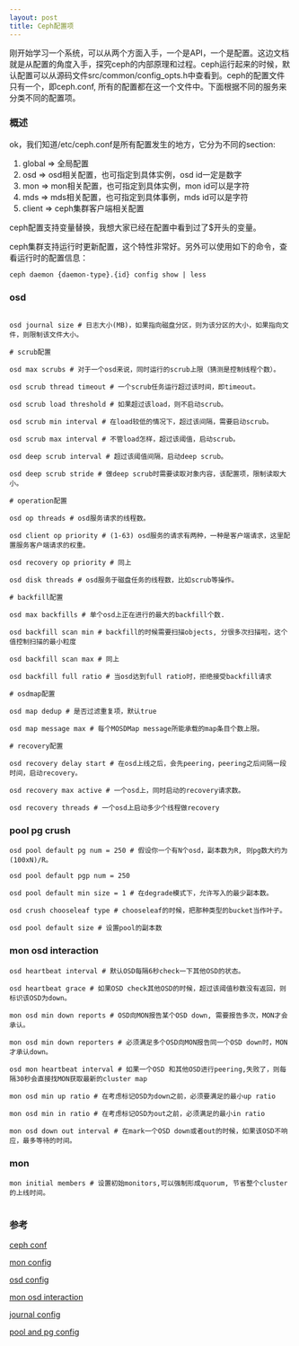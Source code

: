 ```yaml
---
layout: post
title: Ceph配置项
---
```

刚开始学习一个系统，可以从两个方面入手，一个是API，一个是配置。这边文档就是从配置的角度入手，探究ceph的内部原理和过程。ceph运行起来的时候，默认配置可以从源码文件src/common/config_opts.h中查看到。ceph的配置文件只有一个，即ceph.conf, 所有的配置都在这一个文件中。下面根据不同的服务来分类不同的配置项。

### 概述
ok，我们知道/etc/ceph.conf是所有配置发生的地方，它分为不同的section:

1. global => 全局配置
2. osd => osd相关配置，也可指定到具体实例，osd id一定是数字
3. mon => mon相关配置，也可指定到具体实例，mon id可以是字符
4. mds => mds相关配置，也可指定到具体事例，mds id可以是字符
5. client => ceph集群客户端相关配置

ceph配置支持变量替换，我想大家已经在配置中看到过了$开头的变量。

ceph集群支持运行时更新配置，这个特性非常好。另外可以使用如下的命令，查看运行时的配置信息：
```
ceph daemon {daemon-type}.{id} config show | less
```

### osd
```

osd journal size # 日志大小(MB)，如果指向磁盘分区，则为该分区的大小，如果指向文件，则限制该文件大小。

# scrub配置

osd max scrubs # 对于一个osd来说，同时运行的scrub上限（猜测是控制线程个数）。

osd scrub thread timeout # 一个scrub任务运行超过该时间，即timeout。

osd scrub load threshold # 如果超过该load，则不启动scrub。

osd scrub min interval # 在load较低的情况下，超过该间隔，需要启动scrub。

osd scrub max interval # 不管load怎样，超过该阈值，启动scrub。

osd deep scrub interval # 超过该阈值间隔，启动deep scrub。

osd deep scrub stride # 做deep scrub时需要读取对象内容，该配置项，限制读取大小。

# operation配置

osd op threads # osd服务请求的线程数。

osd client op priority # (1-63) osd服务的请求有两种，一种是客户端请求，这里配置服务客户端请求的权重。

osd recovery op priority # 同上

osd disk threads # osd服务于磁盘任务的线程数，比如scrub等操作。

# backfill配置

osd max backfills # 单个osd上正在进行的最大的backfill个数.

osd backfill scan min # backfill的时候需要扫描objects, 分很多次扫描啦，这个值控制扫描的最小粒度

osd backfill scan max # 同上

osd backfill full ratio # 当osd达到full ratio时，拒绝接受backfill请求

# osdmap配置

osd map dedup # 是否过滤重复项，默认true

osd map message max # 每个MOSDMap message所能承载的map条目个数上限。

# recovery配置

osd recovery delay start # 在osd上线之后，会先peering，peering之后间隔一段时间，启动recovery。

osd recovery max active # 一个osd上，同时启动的recovery请求数。

osd recovery threads # 一个osd上启动多少个线程做recovery
```

### pool pg crush
```
osd pool default pg num = 250 # 假设你一个有N个osd，副本数为R, 则pg数大约为 (100xN)/R。

osd pool default pgp num = 250

osd pool default min size = 1 # 在degrade模式下，允许写入的最少副本数。

osd crush chooseleaf type # chooseleaf的时候，把那种类型的bucket当作叶子。

osd pool default size # 设置pool的副本数

```

### mon osd interaction
```
osd heartbeat interval # 默认OSD每隔6秒check一下其他OSD的状态。

osd heartbeat grace # 如果OSD check其他OSD的时候，超过该阈值秒数没有返回，则标识该OSD为down。

mon osd min down reports # OSD向MON报告某个OSD down, 需要报告多次，MON才会承认。

mon osd min down reporters # 必须满足多个OSD向MON报告同一个OSD down时，MON才承认down。

osd mon heartbeat interval # 如果一个OSD 和其他OSD进行peering,失败了，则每隔30秒会直接找MON获取最新的cluster map

mon osd min up ratio # 在考虑标记OSD为down之前，必须要满足的最小up ratio

mon osd min in ratio # 在考虑标记OSD为out之前，必须满足的最小in ratio

mon osd down out interval # 在mark一个OSD down或者out的时候，如果该OSD不响应，最多等待的时间。

```

### mon
```
mon initial members # 设置初始monitors,可以强制形成quorum, 节省整个cluster的上线时间。


```


### 参考
[ceph conf](http://docs.ceph.com/docs/hammer/rados/configuration/ceph-conf/)

[mon config](http://docs.ceph.com/docs/hammer/rados/configuration/mon-config-ref/)

[osd config](http://docs.ceph.com/docs/master/rados/configuration/osd-config-ref/)

[mon osd interaction](http://docs.ceph.com/docs/hammer/rados/configuration/mon-osd-interaction/)

[journal config](http://docs.ceph.com/docs/hammer/rados/configuration/journal-ref/)

[pool and pg config](http://docs.ceph.com/docs/hammer/rados/configuration/pool-pg-config-ref/)
